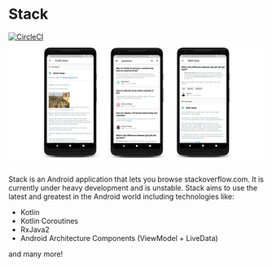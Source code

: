 # Stack
[![CircleCI](https://circleci.com/gh/tylerbwong/stack/tree/master.svg?style=svg&circle-token=8fb0220b2690c822b89b65982c3da95fc26c1f71)](https://circleci.com/gh/tylerbwong/stack/tree/master)
![Stack](/art/feature.png)

Stack is an Android application that lets you browse stackoverflow.com. It is currently under heavy development and is unstable. Stack aims to use the latest and greatest in the Android world including technologies like:

* Kotlin
* Kotlin Coroutines
* RxJava2
* Android Architecture Components (ViewModel + LiveData)

and many more!
